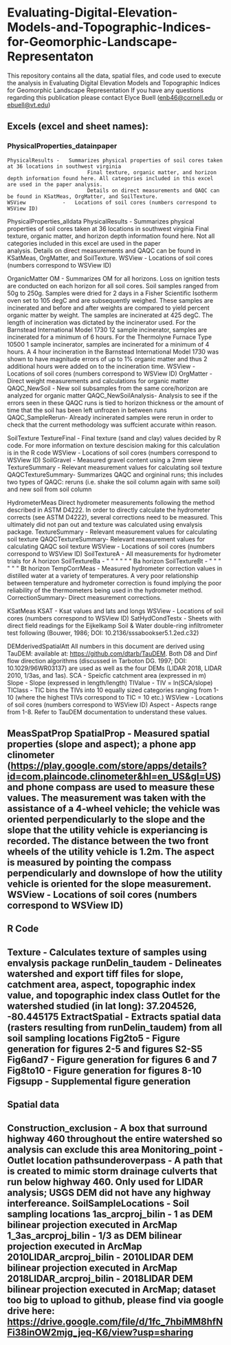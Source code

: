 # Evaluating-Digital-Elevation-Models-and-Topographic-Indices-for-Geomorphic-Landscape-Representaton
This repository contains all the data, spatial files, and code used to execute the analysis in Evaluating Digital Elevation Models and Topographic Indices for Geomorphic Landscape Representation
If you have any questions regarding this publication please contact Elyce Buell (enb46@cornell.edu or ebuell@vt.edu)

Excels (excel and sheet names):
-------------------------------------------------------------------------------------------- 
### PhysicalProperties_datainpaper
	PhysicalResults	- 	Summarizes physical properties of soil cores taken at 36 locations in southwest virginia
				              Final texture, organic matter, and horizon depth information found here. All categories included in this excel are used in the paper analysis. 
				              Details on direct measurements and QAQC can be found in KSatMeas, OrgMatter, and SoilTexture.
	WSView 		      -	  Locations of soil cores (numbers correspond to WSView ID)

PhysicalProperties_alldata
	PhysicalResults	- 	Summarizes physical properties of soil cores taken at 36 locations in southwest virginia
				              Final texture, organic matter, and horizon depth information found here. Not all categories included in this excel are used in the paper        
                      analysis. Details on direct measurements and QAQC can be found in KSatMeas, OrgMatter, and SoilTexture.
	WSView 		      -	  Locations of soil cores (numbers correspond to WSView ID)

OrganicMatter
	OM	            -	  Summarizes OM for all horizons. Loss on ignition tests are conducted on each horizon for all soil cores. Soil samples ranged from 50g to 250g. 
                      Samples were dried for 2 days in a Fisher Scientific Isotherm oven set to 105 degC and are subsequently weighed. These samples are incinerated 
                      and before and after weights are compared to yield percent organic matter by weight. The samples are incinerated at 425 degC. The length of 
                      incineration was dictated by the incinerator used. For the Barnstead International Model 1730 12 sample incinerator, samples are incinerated for 
                      a minimum of 6 hours. For the Thermolyne Furnace Type 10500 1 sample incinerator, samples are incinerated for a minimum of 4 hours. A 4 hour 
                      incineration in the Barnstead International Model 1730 was shown to have magnitude errors of up to 1% organic matter and thus 2 additional hours 
                      were added on to the incineration time.
	WSView 		      - 	Locations of soil cores (numbers correspond to WSView ID)
	OrgMatter	      -	  Direct weight measurements and calculations for organic matter
	QAQC_NewSoil	  -	  New soil subsamples from the same core/horizon are analyzed for organic matter
	QAQC_NewSoilAnalysis-	Analysis to see if the errors seen in these QAQC runs is tied to horizon thickness or the amount of time that the soil has been left unfrozen 
                      in between runs
	QAQC_SampleRerun-	  Already incinerated samples were rerun in order to check that the current methodology was suffcient accurate within reason.

SoilTexture
	TextureFinal	  -	  Final texture (sand and clay) values decided by R code. For more information on texture descision making for this calculation is in the R code
	WSView 		      -	  Locations of soil cores (numbers correspond to WSView ID)
	SoilGravel	    -	  Measured gravel content using a 2mm sieve
	TextureSummary	-	  Relevant measurement values for calculating soil texture
	QAQCTextureSummary-	Summarizes QAQC and orgininal runs; this includes two types of QAQC: reruns (i.e. shake the soil column again with same soil) and new soil from 
                      soil column

HydrometerMeas		Direct hydrometer measurements following the method described in ASTM D4222. In order to directly calculate the hydrometer corrects (see ASTM D4222), 
                  several corrections need to be measured. This ultimately did not pan out and texture was calculated using envalysis package.
	TextureSummary	-	  Relevant measurement values for calculating soil texture
	QAQCTextureSummary-	Relevant measurement values for calculating QAQC soil texture
	WSView 		      -	  Locations of soil cores (numbers correspond to WSView ID)	
	SoilTextureA	  - 	All measurements for hydrometer trials for A horizon
	SoilTextureBa	  -	  "	"	"	"	"	"  Ba horizon
	SoilTextureBt 	-	  "	"	"	"	"	"  Bt horizon
	TempCorrMeas	  -	  Measured hydrometer correction values in distilled water at a variety of temperatures. A very poor relationship between temperature and 
                      hydrometer correction is found implying the poor reliability of the thermometers being used in the hydrometer method.
	CorrectionSummary-	Direct measurement corrections.

KSatMeas
	KSAT		        - 	Ksat values and lats and longs
	WSView 		      -	  Locations of soil cores (numbers correspond to WSView ID)
	SatHydCondTestx	-	  Sheets with direct field readings for the Eijkelkamp Soil & Water double-ring infiltrometer test following (Bouwer, 1986;  DOI: 
                      10.2136/sssabookser5.1.2ed.c32)

DEMderivedSpatialAtt	All numbers in this document are derived using TauDEM: available at: https://github.com/dtarb/TauDEM. Both D8 and Dinf flow direction algorithms 
                      (discussed in	Tarboton DG. 1997; DOI: 10.1029/96WR03137) are used as well as the four DEMs (LIDAR 2018, LIDAR 2010, 1/3as, and 1as).
	SCA		          -	  Speicfic catchment area (expressed in m)
	Slope		        -	  Slope (expressed in length/length)
	TIValue		      - 	TIV = ln(SCA/slope)
	TIClass		      -	  TIC bins the TIVs into 10 equally sized categories ranging from 1-10 (where the highest TIVs correspond to TIC = 10 etc.)
	WSView 		      -	  Locations of soil cores (numbers correspond to WSView ID)
	Aspect		      -	  Aspects range from 1-8. Refer to TauDEM documentation to understand these values.

MeasSpatProp
	SpatialProp	    -	  Measured spatial properties (slope and aspect); a phone app clinometer 
                      (https://play.google.com/store/apps/details?id=com.plaincode.clinometer&hl=en_US&gl=US) and phone compass are used to measure these values. The 
                      measurement was taken with the assistance of a 4-wheel vehicle; the vehicle was oriented perpendicularly to the slope and the slope that the 
                      utility vehicle is experiancing is recorded. The distance between the two front wheels of the utility vehicle is 1.2m. The aspect is measured by 
                      pointing the compass perpendicularly and downslope of how the utility vehicle is oriented for the slope measurement.
	WSView 		      -	  Locations of soil cores (numbers correspond to WSView ID)
---------------------------------------------------------------------------------------


R Code
---------------------------------------------------------------------------------------
Texture		        -	  Calculates texture of samples using envalysis package
runDelin_taudem	  -	  Delineates watershed and export tiff files for slope, catchment area, aspect, topographic index value, and topographic index class
                      Outlet for the watershed studied (in lat long): 37.204526, -80.445175
ExtractSpatial	  -	  Extracts spatial data (rasters resulting from runDelin_taudem) from all soil sampling locations
Fig2to5		        -	  Figure generation for figures 2-5 and figures S2-S5
Fig6and7	        -	  Figure generation for figures 6 and 7
Fig8to10	        -	  Figure generation for figures 8-10
Figsupp		        - 	Supplemental figure generation
--------------------------------------------------------------------------------------

Spatial data
--------------------------------------------------------------------------------------
Construction_exclusion      -   A box that surround highway 460 throughout the entire watershed so analysis can exclude this area
Monitoring_point            -	  Outlet location
pathsunderoverpass          -	  A path that is created to mimic storm drainage culverts that run below highway 460. Only used for LIDAR analysis; USGS DEM did not have 
                                any highway interfereance.
SoilSampleLocations         -	  Soil sampling locations
1as_arcproj_bilin           -	  1 as DEM bilinear projection executed in ArcMap
1_3as_arcproj_bilin         -	  1/3 as DEM bilinear projection executed in ArcMap
2010LIDAR_arcproj_bilin     -   2010LIDAR DEM bilinear projection executed in ArcMap
2018LIDAR_arcproj_bilin     -   2018LIDAR DEM bilinear projection executed in ArcMap; dataset too big to upload to github, please find via google drive here: 
                                https://drive.google.com/file/d/1fc_7hbiMM8hfNFi38inOW2mjg_jeq-K6/view?usp=sharing
--------------------------------------------------------------------------------------
